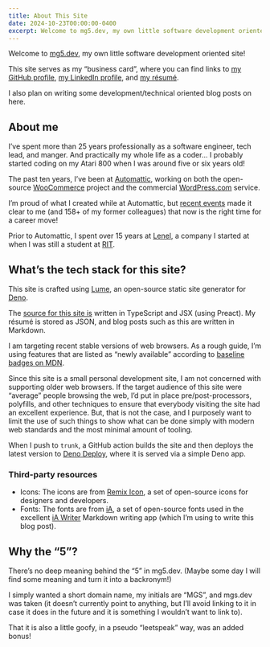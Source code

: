 ```yaml
---
title: About This Site 
date: 2024-10-23T00:00:00-0400
excerpt: Welcome to mg5.dev, my own little software development oriented site! Learn more about this site and the tech stack behind it.
---
```


Welcome to [mg5.dev](https://mg5.dev), my own little software development oriented site!

This site serves as my “business card”, where you can find links to [my GitHub profile](https://github.com/mattsherman), [my LinkedIn profile](https://www.linkedin.com/in/matthewsherman/), and [my résumé](/resume).

I also plan on writing some development/technical oriented blog posts on here.

## About me

I’ve spent more than 25 years professionally as a software engineer, tech lead, and manger. And practically my whole life as a coder... I probably started coding on my Atari 800 when I was around five or six years old!

The past ten years, I’ve been at [Automattic](https://automattic.com), working on both the open-source [WooCommerce](https://woocommerce.com) project  and the commercial [WordPress.com](https://wordpress.com) service.

I’m proud of what I created while at Automattic, but [recent events](https://slate.com/technology/2024/10/wordpress-wpengine-matt-mullenweg-drama-explained.html) made it clear to me (and 158+ of my former colleagues) that now is the right time for a career move!

Prior to Automattic, I spent over 15 years at [Lenel](https://www.lenels2.com), a company I started at when I was still a student at [RIT](https://www.rit.edu).

## What’s the tech stack for this site?

This site is crafted using [Lume](https://lume.land), an open-source static site generator for [Deno](https://deno.com).

The [source for this site is](https://github.com/mattsherman/mg5-dev-web) written in TypeScript and JSX (using Preact). My résumé is stored as JSON, and blog posts such as this are written in Markdown.

I am targeting recent stable versions of web browsers. As a rough guide, I’m using features that are listed as “newly available” according to [baseline badges on MDN](https://developer.mozilla.org/en-US/docs/Glossary/Baseline/Compatibility#baseline_badges). 

Since this site is a small personal development site, I am not concerned with supporting older web browsers. If the target audience of this site were “average” people browsing the web, I’d put in place pre/post-processors, polyfills, and other techniques to ensure that everybody visiting the site had an excellent experience. But, that is not the case, and I purposely want to limit the use of such things to show what can be done simply with modern web standards and the most minimal amount of tooling.

When I push to `trunk`, a GitHub action builds the site and then deploys the latest version to [Deno Deploy](https://deno.com/deploy), where it is served via a simple Deno app.

### Third-party resources

- Icons: The icons are from [Remix Icon](https://remixicon.com/), a set of open-source icons for designers and developers.
- Fonts: The fonts are from [iA](https://github.com/iaolo/iA-Fonts), a set of open-source fonts used in the excellent [iA Writer](https://ia.net/writer) Markdown writing app (which I’m using to write this blog post).

## Why the “5”?

There’s no deep meaning behind the “5” in mg5.dev. (Maybe some day I will find some meaning and turn it into a backronym!)

I simply wanted a short domain name, my initials are “MGS”, and mgs.dev was taken (it doesn’t currently point to anything, but I’ll avoid linking to it in case it does in the future and it is something I wouldn’t want to link to).

That it is also a little goofy, in a pseudo “leetspeak” way, was an added bonus!

